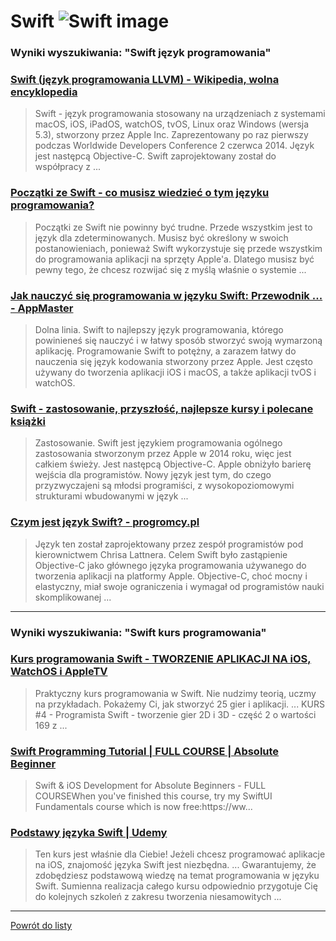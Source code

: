 # Swift ![Swift image](https://www.tiobe.com/wp-content/themes/tiobe/tiobe-index/images/Swift.png)

### Wyniki wyszukiwania: "Swift język programowania" 

### [Swift (język programowania LLVM) - Wikipedia, wolna encyklopedia](https://pl.wikipedia.org/wiki/Swift_(język_programowania_LLVM)) 

 > Swift - język programowania stosowany na urządzeniach z systemami macOS, iOS, iPadOS, watchOS, tvOS, Linux oraz Windows (wersja 5.3), stworzony przez Apple Inc. Zaprezentowany po raz pierwszy podczas Worldwide Developers Conference 2 czerwca 2014. Język jest następcą Objective-C. Swift zaprojektowany został do współpracy z ...




### [Początki ze Swift - co musisz wiedzieć o tym języku programowania?](https://android.com.pl/programowanie/382514-poczatki-ze-swift-co-musisz-wiedziec-o-tym-jezyku-programowania/) 

 > Początki ze Swift nie powinny być trudne. Przede wszystkim jest to język dla zdeterminowanych. Musisz być określony w swoich postanowieniach, ponieważ Swift wykorzystuje się przede wszystkim do programowania aplikacji na sprzęty Apple'a. Dlatego musisz być pewny tego, że chcesz rozwijać się z myślą właśnie o systemie ...




### [Jak nauczyć się programowania w języku Swift: Przewodnik ... - AppMaster](https://appmaster.io/pl/blog/naucz-sie-swifta-krok-po-kroku) 

 > Dolna linia. Swift to najlepszy język programowania, którego powinieneś się nauczyć i w łatwy sposób stworzyć swoją wymarzoną aplikację. Programowanie Swift to potężny, a zarazem łatwy do nauczenia się język kodowania stworzony przez Apple. Jest często używany do tworzenia aplikacji iOS i macOS, a także aplikacji tvOS i watchOS.




### [Swift - zastosowanie, przyszłość, najlepsze kursy i polecane książki](https://jaki-jezyk-programowania.pl/technologie/swift/) 

 > Zastosowanie. Swift jest językiem programowania ogólnego zastosowania stworzonym przez Apple w 2014 roku, więc jest całkiem świeży. Jest następcą Objective-C. Apple obniżyło barierę wejścia dla programistów. Nowy język jest tym, do czego przyzwyczajeni są młodsi programiści, z wysokopoziomowymi strukturami wbudowanymi w język ...




### [Czym jest język Swift? - progromcy.pl](https://progromcy.pl/czym-jest-jezyk-swift/) 

 > Język ten został zaprojektowany przez zespół programistów pod kierownictwem Chrisa Lattnera. Celem Swift było zastąpienie Objective-C jako głównego języka programowania używanego do tworzenia aplikacji na platformy Apple. Objective-C, choć mocny i elastyczny, miał swoje ograniczenia i wymagał od programistów nauki skomplikowanej ...






---

### Wyniki wyszukiwania: "Swift kurs programowania" 

### [Kurs programowania Swift - TWORZENIE APLIKACJI NA iOS, WatchOS i AppleTV](http://swiftlab.pl/) 

 > Praktyczny kurs programowania w Swift. Nie nudzimy teorią, uczmy na przykładach. Pokażemy Ci, jak stworzyć 25 gier i aplikacji. ... KURS #4 - Programista Swift - tworzenie gier 2D i 3D - część 2 o wartości 169 z ...




### [Swift Programming Tutorial | FULL COURSE | Absolute Beginner](https://www.youtube.com/watch?v=CwA1VWP0Ldw) 

 > Swift & iOS Development for Absolute Beginners - FULL COURSEWhen you've finished this course, try my SwiftUI Fundamentals course which is now free:https://ww...




### [Podstawy języka Swift | Udemy](https://www.udemy.com/course/podstawy-jezyka-swift/) 

 > Ten kurs jest właśnie dla Ciebie! Jeżeli chcesz programować aplikacje na iOS, znajomość języka Swift jest niezbędna. ... Gwarantujemy, że zdobędziesz podstawową wiedzę na temat programowania w języku Swift. Sumienna realizacja całego kursu odpowiednio przygotuje Cię do kolejnych szkoleń z zakresu tworzenia niesamowitych ...






---

 [Powrót do listy](../top20.md)